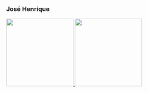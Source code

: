 ### José Henrique

 <div>
  <a href="https://github.com/jose-henrique-os">
  <img height="180em" src="https://github-readme-stats.vercel.app/api?username=jose-henrique-os&show_icons=true&theme=vision-friendly-dark&include_all_commits=true&count_private=true"/>
  <img height="180em" src="https://github-readme-stats.vercel.app/api/top-langs/?username=jose-henrique-os&layout=compact&langs_count=8&theme=vision-friendly-dark"/>
</div>
